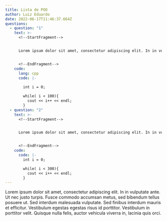 ```yaml
---
title: Lista de POO
author: Luiz Eduardo
date: 2022-06-17T11:46:37.664Z
questions:
  - question: "1"
    text: >-
      <!--StartFragment-->


      Lorem ipsum dolor sit amet, consectetur adipiscing elit. In in vulputate ante. Ut nec justo turpis. Fusce commodo accumsan metus, sed bibendum tellus posuere ut. Sed interdum malesuada vulputate. Sed finibus interdum mauris et efficitur. Vestibulum egestas egestas risus id porttitor. Vestibulum in porttitor velit. Quisque nulla felis, auctor vehicula viverra in, lacinia quis orci.


      <!--EndFragment-->
    code:
      lang: cpp
      code: |-
        
        int i = 0;

        while( i < 100){
          cout << i++ << endl;
        }
  - question: "2"
    text: >-
      <!--StartFragment-->


      Lorem ipsum dolor sit amet, consectetur adipiscing elit. In in vulputate ante. Ut nec justo turpis. Fusce commodo accumsan metus, sed bibendum tellus posuere ut. Sed interdum malesuada vulputate. Sed finibus interdum mauris et efficitur. Vestibulum egestas egestas risus id porttitor. Vestibulum in porttitor velit. Quisque nulla felis, auctor vehicula viverra in, lacinia quis orci.


      <!--EndFragment-->
    code:
      code: |-
        int i = 0;

        while( i < 300){
          cout << i++ << endl;
        }
---
```

<!--StartFragment-->

Lorem ipsum dolor sit amet, consectetur adipiscing elit. In in vulputate ante. Ut nec justo turpis. Fusce commodo accumsan metus, sed bibendum tellus posuere ut. Sed interdum malesuada vulputate. Sed finibus interdum mauris et efficitur. Vestibulum egestas egestas risus id porttitor. Vestibulum in porttitor velit. Quisque nulla felis, auctor vehicula viverra in, lacinia quis orci.

<!--EndFragment-->